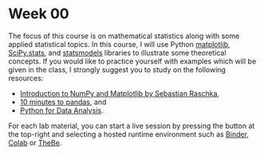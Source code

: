 # Week 00

The focus of this course is on mathematical statistics along with some applied statistical topics. 
In this course, I will use Python [matplotlib](https://matplotlib.org/), [SciPy.stats](https://docs.scipy.org/doc/scipy/reference/stats.html), and [statsmodels](https://www.statsmodels.org/stable/index.html) libraries to illustrate some theoretical concepts. If you would like to practice yourself with examples which will be given in the class, I strongly suggest you to
study on  the following resources:

- [Introduction to NumPy and Matplotlib by Sebastian Raschka](https://sebastianraschka.com/blog/2020/numpy-intro.html),
- [10 minutes to pandas](https://pandas.pydata.org/pandas-docs/stable/user_guide/10min.html), and
- [Python for Data Analysis](https://wesmckinney.com/book/).

For each lab material, you can start a live session by pressing the <i class="fas fa-rocket" title="rocket"></i> button at the top-right and selecting a hosted runtime environment such as [Binder](https://mybinder.org/), [Colab](https://colab.research.google.com/?utm_source=scs-index) or [TheBe](https://thebe.readthedocs.io/en/latest/). 